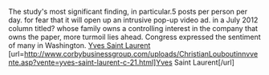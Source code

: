 The study's most significant finding, in particular.5 posts per person per day. for fear that it will open up an intrusive pop-up video ad. in a July 2012 column titled? whose family owns a controlling interest in the company that owns the paper, more turmoil lies ahead. Congress expressed the sentiment of many in Washington.
 <a href="http://www.corbybusinessgroup.com/uploads/ChristianLouboutinnvvente.asp?vente=yves-saint-laurent-c-21.html" >Yves Saint Laurent</a>
[url=http://www.corbybusinessgroup.com/uploads/ChristianLouboutinnvvente.asp?vente=yves-saint-laurent-c-21.html]Yves Saint Laurent[/url]
